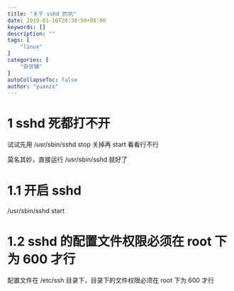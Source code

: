 ```yaml
---
title: "关于 sshd 的坑"
date: 2019-01-16T20:30:59+08:00
keywords: []
description: ""
tags: [
    "linux"
]
categories: [
    "杂货铺"
]
autoCollapseToc: false
author: "yuanzx"
---
```


# 1 sshd 死都打不开

试试先用 /usr/sbin/sshd stop 关掉再 start 看看行不行

莫名其妙，直接运行 /usr/sbin/sshd 就好了

# 1.1 开启 sshd 

/usr/sbin/sshd start

# 1.2 sshd 的配置文件权限必须在 root 下为 600 才行

配置文件在 /etc/ssh 目录下，目录下的文件权限必须在 root 下为 600 才行




